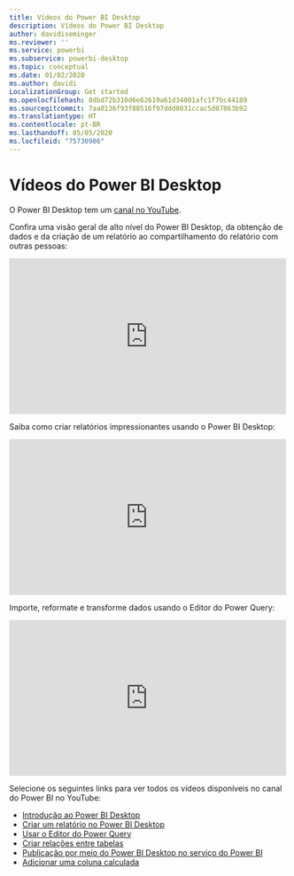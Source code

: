```yaml
---
title: Vídeos do Power BI Desktop
description: Vídeos do Power BI Desktop
author: davidiseminger
ms.reviewer: ''
ms.service: powerbi
ms.subservice: powerbi-desktop
ms.topic: conceptual
ms.date: 01/02/2020
ms.author: davidi
LocalizationGroup: Get started
ms.openlocfilehash: 8dbd72b310d6e62619a61d34001afc1f7bc44189
ms.sourcegitcommit: 7aa0136f93f88516f97ddd8031ccac5d07863b92
ms.translationtype: HT
ms.contentlocale: pt-BR
ms.lasthandoff: 05/05/2020
ms.locfileid: "75730986"
---
```

# <a name="power-bi-desktop-videos"></a>Vídeos do Power BI Desktop

O Power BI Desktop tem um [canal no YouTube](https://www.youtube.com/playlist?list=PL1N57mwBHtN2q1WbU5O29rrn_A0lkVv9p).

Confira uma visão geral de alto nível do Power BI Desktop, da obtenção de dados e da criação de um relatório ao compartilhamento do relatório com outras pessoas: 

<iframe width="500" height="281" src="https://www.youtube.com/embed/Qgam9M8I0xA" frameborder="0" allowfullscreen></iframe>

Saiba como criar relatórios impressionantes usando o Power BI Desktop:

<iframe width="500" height="281" src="https://www.youtube.com/embed/IMAsitQ2cAc" frameborder="0" allowfullscreen></iframe> 

Importe, reformate e transforme dados usando o Editor do Power Query:

<iframe width="500" height="281" src="https://www.youtube.com/embed/ByIUx-HmQbw" frameborder="0" allowfullscreen></iframe> 

Selecione os seguintes links para ver todos os vídeos disponíveis no canal do Power BI no YouTube:

- [Introdução ao Power BI Desktop](https://www.youtube.com/watch?v=Qgam9M8I0xA)
- [Criar um relatório no Power BI Desktop](https://www.youtube.com/watch?v=IMAsitQ2cAc)
- [Usar o Editor do Power Query](https://www.youtube.com/watch?v=ByIUx-HmQbw)
- [Criar relações entre tabelas](https://www.youtube.com/watch?v=fVW4MCr0APA)
- [Publicação por meio do Power BI Desktop no serviço do Power BI](https://www.youtube.com/watch?v=ObwsFdC9e94)
- [Adicionar uma coluna calculada](https://www.youtube.com/watch?v=62mLfiNcqVM)
